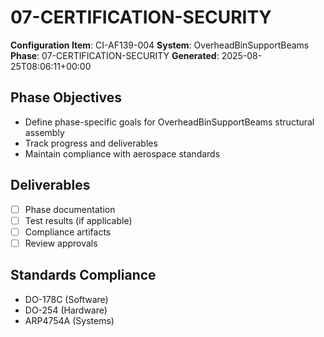 # 07-CERTIFICATION-SECURITY

**Configuration Item**: CI-AF139-004
**System**: OverheadBinSupportBeams
**Phase**: 07-CERTIFICATION-SECURITY
**Generated**: 2025-08-25T08:06:11+00:00

## Phase Objectives
- Define phase-specific goals for OverheadBinSupportBeams structural assembly
- Track progress and deliverables
- Maintain compliance with aerospace standards

## Deliverables
- [ ] Phase documentation
- [ ] Test results (if applicable)
- [ ] Compliance artifacts
- [ ] Review approvals

## Standards Compliance
- DO-178C (Software)
- DO-254 (Hardware)
- ARP4754A (Systems)

